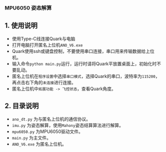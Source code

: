 ### MPU6050 姿态解算

## 1. 使用说明

 - 使用Type-C线连接Quark与电脑
 - 打开电脑打开匿名上位机`ANO_V6.exe`
 - Quark使用ssh或键盘控制，不要使用串口连接，串口用来传输数据给上位机。
 - 输入命令`python main.py`运行，运行时请将Quark平放置桌面上，初始化时不要乱动。
 - 匿名上位机在`程序设置`中选择`串口模式`，选择Quark的串口，波特率为`115200`，再点击右下角的`未连接`进行连接。
 - 匿名上位机中`拓展功能 -> 飞控状态`，查看Quark角度。
## 2. 目录说明
 
 - `ano_dt.py` 为与匿名上位机的通信协议。
 - `imu.py` 为姿态解算，使用`Mahony`姿态结算算法进行解算。
 - `mpu6050.py` 为MPU6050驱动文件。
 - `main.py` 为主文件。
 - `ANO_V6.exe` 为匿名上位机。
 